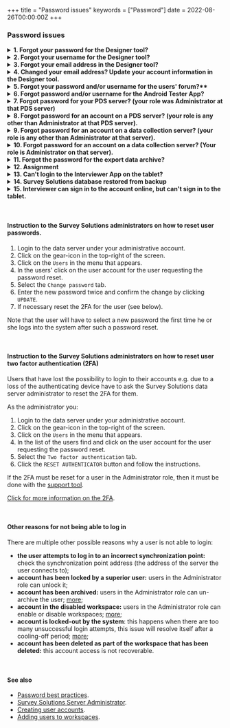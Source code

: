 +++
title = "Password issues"
keywords = ["Password"]
date = 2022-08-26T00:00:00Z
+++

### Password issues

<details>
  <summary>
    <B>1. Forgot your password for the Designer tool?</B>
  </summary>

1. Go to the Designer tool online: https://designer.mysurvey.solutions
2. Click `FORGOT PASSWORD?`
3. Enter your login (account name) or email address into the form field and click `RESTORE`.
4. Check your email inbox for a new message with a password reset link.

IMPORTANT: The email address here is always the same email address that you've used to register.
</details>

<details>
  <summary><B>2. Forgot your username for the Designer tool?</B></summary>

You can login with the email address that you've submitted during registration. Just specify your email address instead of the login in the same field.
</details>

<details>
  <summary><B>3. Forgot your email address in the Designer tool?</B></summary>

You can login with the account name instead, then check with which email address you've registered by selecting `MANAGE ACCOUNT` menu.
</details>

<details>
  <summary><B>4. Changed your email address? Update your account information in the Designer tool.</B></summary>

You can update the email address associated with your account:

1. Login to the Designer tool online: https://designer.mysurvey.solutions ;
2. Click on your username as displayed in the top-right of the page;
3. Click `MANAGE ACCOUNT`;
4. Update the email address in the corresponding field;
5. Click `CHANGE` to save your changes.
</details>

<details>
  <summary><B>5. Forgot your password and/or username for the users' forum?**</B></summary>

Users' forum is located at https://forum.mysurvey.solutions .

It uses the same accounts as the Designer, so follow the steps for resetting the password in the Designer if you've lost access to the users' forum.
</details>

<details>
  <summary><B>6. Forgot password and/or username for the Android Tester App?</B></summary>

The Android Tester App imports questionnaires from the Designer, so it is using the same accounts as the Designer. Hence, follow the steps for resetting the password in the Designer if you can't log in to the Tester App.
</details>


<details>
  <summary><B>7. Forgot password for your PDS server? (your role was Administrator at that PDS server)</B></summary>

1. Login to the PDS portal: https://pds.mysurvey.solutions with the Designer credentials.
2. Click on the `SERVERS` tab.
3. Click on the server name.
4. Select `Request password reset` from the menu.
5. You will receive a password reset link to your email inbox.
Follow the instructions in this email.

[Click for more information](/headquarters/config/pds-password-reset/).
</details>

<details>
  <summary><B>8. Forgot password for an account on a PDS server? (your role is any other than Administrator at that PDS server).</B></summary>

Contact the administrator of that PDS server for assistance. If you don't know who the administrator is, contact the person who has issued you the account credentials in the first place. The new password assigned to the user by the Administrator will need to be reset by that user after the first successful login.
</details>

<details>
  <summary><B>9. Forgot password for an account on a data collection server? (your role is any other than Administrator at that server).</B></summary>

Contact the administrator of that data collection server for assistance. If you don't know who the administrator is, contact the person who has issued you the account credentials in the first place. The new password assigned to the user by the Administrator will need to be reset by that user after the first successful login.
</details>

<details>
  <summary><B>10. Forgot password for an account on a data collection server? (Your role is Administrator on that server).</B></summary>

Use the command line `support tool` as described [here](/headquarters/config/support-tool/).

Using this tool requires file-level access to the server. If you don't have access to the server at the file level (no access to the command-line) contact the person who does. (Typically this is the person who assisted you in installing the Survey Solutions server).
</details>

<details>
  <summary><B>11. Forgot the password for the export data archive?</B></summary>

Export data archive password is set up by the server administrator (separately for each workspace). If you are the user of exported data and can't unpack the data because it requires the password that you don't know, or the password that you know does not allow the data to be unpacked you need to contact your Survey Solutions Administrator, this must be the person who created an account for you.
</details>

<details>
  <summary><B>12. Assignment</B></summary>

In case when you've sent an invitation for a respondent to participate in a web-survey and that respondent has accidentally deleted that email:

1. seek through the assignments for mentioning of the respondent's email address;
2. If the assignment with this email is located, click on the assignment number and in the assignment details you will find both the link (URL) to the assignment page and the password to start it.

Note, that there may exist multiple assignments to the same email address, for example if you are running multiple surveys and the same respondent is a participant in 2 or more of them.

Make sure you are responding to the same email to which the original invitation has been sent or have otherwise reliably identified that the person requesting this password is the intended original respondent.
</details>

<details>
  <summary><B>13. Can't login to the Interviewer App on the tablet?</B></summary>

1. Ask your server's administrator to reset your account's password.
2. Verify that it was reset by signing in online. If it is, then you will be asked to create a new password for your account (your own password, different from the one issued to you by the administrator).
3. On the tablet when logging in login with the new password that you've selected. Do this for at least 5 times and the login form will display an additional button `TRY TO SIGN IN ONLINE`. Use this button to let the tablet connect to the server and get updated information on the changed password. The tablet must be connected to the internet at this step.

[Click for more information](interviewer/app/password-reset/).
</details>


<details>
  <summary><B>14. Survey Solutions database restored from backup</B></summary>

The account password information is stored in the database on the server. If this database is restored from a backup then the passwords effective at the moment of the backup will be restored as current. Users not remembering their old passwords will need to utilize the above-listed procedures as appropriate for their role.
</details>

<details>
  <summary><B>15. Interviewer can sign in to the account online, but can't sign in to the tablet.</B></summary>

A firewall between your tablet and server may be preventing successful communication of the Interviewer App with the server. This has been experienced by several users, see e.g. [here](https://forum.mysurvey.solutions/t/incorrect-login-or-password-interviewer-app/3698).

The recommendations vary by situation, but the general advice is to work with the network administrator to identify the device/program responding instead of Survey Solutions, which happens to be the underlying reason for this problem.

Administrators of the servers in the WB can contact the WB LBADMIN to help detect and troubleshoot this issue.
</details>

&nbsp;&nbsp;&nbsp;&nbsp;&nbsp;&nbsp;
#### Instruction to the Survey Solutions administrators on how to reset user passwords.

1. Login to the data server under your administrative account.
2. Click on the gear-icon in the top-right of the screen.
3. Click on the `Users` in the menu that appears.
4. In the users' click on the user account for the user requesting the password reset.
5. Select the `Change password` tab.
6. Enter the new password twice and confirm the change by clicking `UPDATE`.
7. If necessary reset the 2FA for the user (see below).

Note that the user will have to select a new password the first time he or she logs into the system after such a password reset.

&nbsp;&nbsp;&nbsp;&nbsp;&nbsp;&nbsp;
#### Instruction to the Survey Solutions administrators on how to reset user two factor authentication (2FA)

Users that have lost the possibility to login to their accounts e.g. due to a loss of the authenticating device have to ask the Survey Solutions data server administrator to reset the 2FA for them.

As the administrator you:

1. Login to the data server under your administrative account.
2. Click on the gear-icon in the top-right of the screen.
3. Click on the `Users` in the menu that appears.
4. In the list of the users find and click on the user account for the user requesting the password reset.
5. Select the `Two factor authentication` tab.
6. Click the `RESET AUTHENTICATOR` button and follow the instructions.

If the 2FA must be reset for a user in the Administrator role, then it must be done with the [support tool](/headquarters/config/support-tool/).

[Click for more information on the 2FA](/headquarters/accounts/two-factor-authentication/).

&nbsp;&nbsp;&nbsp;&nbsp;&nbsp;&nbsp;
#### Other reasons for not being able to log in

There are multiple other possible reasons why a user is not able to login:

- **the user attempts to log in to an incorrect synchronization point:** check the synchronization point address (the address of the server the user connects to);
- **account has been locked by a superior user:** users in the Administrator role can unlock it;
- **account has been archived:** users in the Administrator role can un-archive the user; [more](/headquarters/accounts/deleting-accounts/);
- **account in the disabled workspace:** users in the Administrator role can enable or disable workspaces; [more](/headquarters/accounts/workspaces/);
- **account is locked-out by the system**: this happens when there are too many unsuccessful login attempts, this issue will resolve itself after a cooling-off period; [more](/headquarters/accounts/autolock/);
- **account has been deleted as part of the workspace that has been deleted:** this account access is not recoverable.

&nbsp;&nbsp;&nbsp;&nbsp;&nbsp;&nbsp;
#### See also
- [Password best practices](/interviewer/app/password-best-practices/).
- [Survey Solutions Server Administrator](/headquarters/accounts/survey-solutions-server-administrator/).
- [Creating user accounts](/headquarters/accounts/teams-and-roles-tab-creating-user-accounts/).
- [Adding users to workspaces](/headquarters/accounts/adding-users-to-workspaces/).
